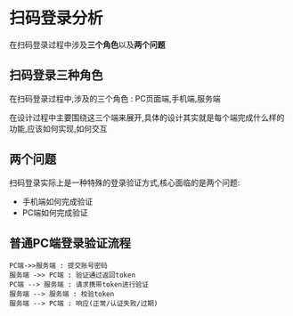 # 扫码登录分析
在扫码登录过程中涉及**三个角色**以及**两个问题**

## 扫码登录三种角色
在扫码登录过程中,涉及的三个角色 : PC页面端,手机端,服务端

在设计过程中主要围绕这三个端来展开,具体的设计其实就是每个端完成什么样的功能,应该如何实现,如何交互

## 两个问题

扫码登录实际上是一种特殊的登录验证方式,核心面临的是两个问题:

* 手机端如何完成验证
* PC端如何完成验证

## 普通PC端登录验证流程

```sequence
PC端->>服务端 : 提交账号密码
服务端 ->> PC端 : 验证通过返回token
PC端 --> 服务端 : 请求携带token进行验证
服务端 --> 服务端 : 校验token
服务端 --> PC端 : 响应(正常/认证失败/过期)
```






